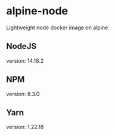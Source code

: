 # alpine-node
Lightweight node docker image on alpine

## NodeJS
version: 14.18.2

## NPM
version: 8.3.0

## Yarn
version: 1.22.18